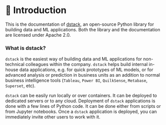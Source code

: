 # 👋 Introduction

This is the documentation of [dstack](https://dstack.ai), an open-source Python library for building data and ML applications. Both the library and the documentation are licensed under Apache 2.0. 

### What is dstack?

`dstack` is the easiest way of building data and ML applications for non-technical colleagues within the company. `dstack` helps build internal in-house data applications, e.g. for quick prototypes of ML models, or for advanced analysis or prediction in business units as an addition to normal business intelligence tools \(`Tableau`, `Power BI`, `QuilkSense`, `Metabase`, `Superset`, etc\). 

`dstack` can be easily run locally or over containers. It can be deployed to dedicated servers or to any cloud. Deployment of `dstack` applications is done with a few lines of Python code. It can be done either from scripts or from Jupyter notebooks. Once a `dstack` application is deployed, you can immediately invite other users to work with it.



